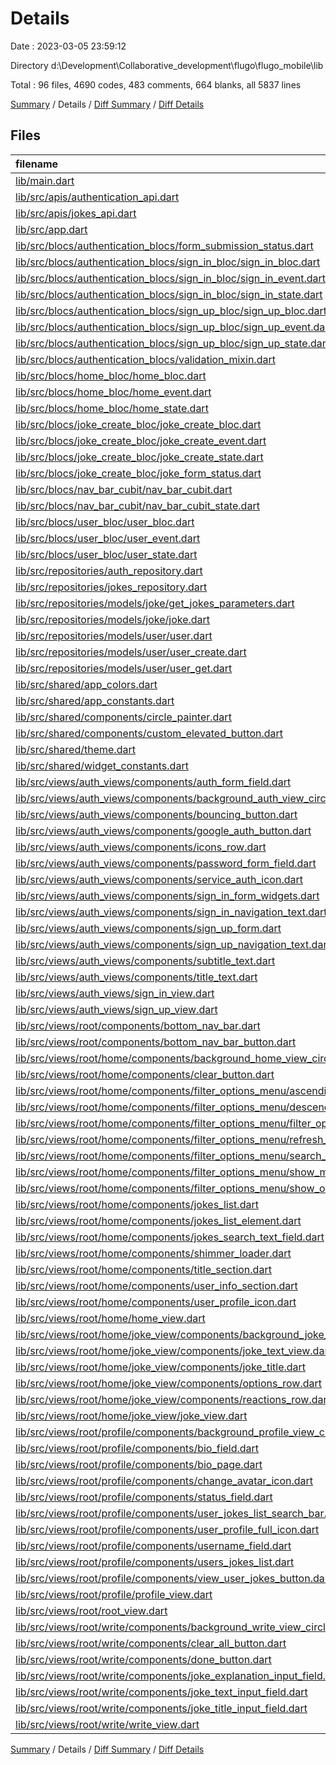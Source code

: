 # Details

Date : 2023-03-05 23:59:12

Directory d:\\Development\\Collaborative_development\\flugo\\flugo_mobile\\lib

Total : 96 files,  4690 codes, 483 comments, 664 blanks, all 5837 lines

[Summary](results.md) / Details / [Diff Summary](diff.md) / [Diff Details](diff-details.md)

## Files
| filename | language | code | comment | blank | total |
| :--- | :--- | ---: | ---: | ---: | ---: |
| [lib/main.dart](/lib/main.dart) | Dart | 5 | 0 | 2 | 7 |
| [lib/src/apis/authentication_api.dart](/lib/src/apis/authentication_api.dart) | Dart | 48 | 6 | 15 | 69 |
| [lib/src/apis/jokes_api.dart](/lib/src/apis/jokes_api.dart) | Dart | 30 | 3 | 10 | 43 |
| [lib/src/app.dart](/lib/src/app.dart) | Dart | 55 | 2 | 3 | 60 |
| [lib/src/blocs/authentication_blocs/form_submission_status.dart](/lib/src/blocs/authentication_blocs/form_submission_status.dart) | Dart | 12 | 12 | 6 | 30 |
| [lib/src/blocs/authentication_blocs/sign_in_bloc/sign_in_bloc.dart](/lib/src/blocs/authentication_blocs/sign_in_bloc/sign_in_bloc.dart) | Dart | 57 | 4 | 11 | 72 |
| [lib/src/blocs/authentication_blocs/sign_in_bloc/sign_in_event.dart](/lib/src/blocs/authentication_blocs/sign_in_bloc/sign_in_event.dart) | Dart | 11 | 11 | 7 | 29 |
| [lib/src/blocs/authentication_blocs/sign_in_bloc/sign_in_state.dart](/lib/src/blocs/authentication_blocs/sign_in_bloc/sign_in_state.dart) | Dart | 25 | 11 | 8 | 44 |
| [lib/src/blocs/authentication_blocs/sign_up_bloc/sign_up_bloc.dart](/lib/src/blocs/authentication_blocs/sign_up_bloc/sign_up_bloc.dart) | Dart | 100 | 4 | 16 | 120 |
| [lib/src/blocs/authentication_blocs/sign_up_bloc/sign_up_event.dart](/lib/src/blocs/authentication_blocs/sign_up_bloc/sign_up_event.dart) | Dart | 16 | 18 | 10 | 44 |
| [lib/src/blocs/authentication_blocs/sign_up_bloc/sign_up_state.dart](/lib/src/blocs/authentication_blocs/sign_up_bloc/sign_up_state.dart) | Dart | 34 | 14 | 11 | 59 |
| [lib/src/blocs/authentication_blocs/validation_mixin.dart](/lib/src/blocs/authentication_blocs/validation_mixin.dart) | Dart | 35 | 4 | 9 | 48 |
| [lib/src/blocs/home_bloc/home_bloc.dart](/lib/src/blocs/home_bloc/home_bloc.dart) | Dart | 54 | 3 | 12 | 69 |
| [lib/src/blocs/home_bloc/home_event.dart](/lib/src/blocs/home_bloc/home_event.dart) | Dart | 20 | 15 | 12 | 47 |
| [lib/src/blocs/home_bloc/home_state.dart](/lib/src/blocs/home_bloc/home_state.dart) | Dart | 38 | 14 | 11 | 63 |
| [lib/src/blocs/joke_create_bloc/joke_create_bloc.dart](/lib/src/blocs/joke_create_bloc/joke_create_bloc.dart) | Dart | 46 | 3 | 9 | 58 |
| [lib/src/blocs/joke_create_bloc/joke_create_event.dart](/lib/src/blocs/joke_create_bloc/joke_create_event.dart) | Dart | 19 | 14 | 11 | 44 |
| [lib/src/blocs/joke_create_bloc/joke_create_state.dart](/lib/src/blocs/joke_create_bloc/joke_create_state.dart) | Dart | 26 | 7 | 7 | 40 |
| [lib/src/blocs/joke_create_bloc/joke_form_status.dart](/lib/src/blocs/joke_create_bloc/joke_form_status.dart) | Dart | 7 | 7 | 5 | 19 |
| [lib/src/blocs/nav_bar_cubit/nav_bar_cubit.dart](/lib/src/blocs/nav_bar_cubit/nav_bar_cubit.dart) | Dart | 6 | 3 | 4 | 13 |
| [lib/src/blocs/nav_bar_cubit/nav_bar_cubit_state.dart](/lib/src/blocs/nav_bar_cubit/nav_bar_cubit_state.dart) | Dart | 5 | 3 | 3 | 11 |
| [lib/src/blocs/user_bloc/user_bloc.dart](/lib/src/blocs/user_bloc/user_bloc.dart) | Dart | 59 | 5 | 10 | 74 |
| [lib/src/blocs/user_bloc/user_event.dart](/lib/src/blocs/user_bloc/user_event.dart) | Dart | 19 | 14 | 11 | 44 |
| [lib/src/blocs/user_bloc/user_state.dart](/lib/src/blocs/user_bloc/user_state.dart) | Dart | 8 | 6 | 6 | 20 |
| [lib/src/repositories/auth_repository.dart](/lib/src/repositories/auth_repository.dart) | Dart | 26 | 8 | 11 | 45 |
| [lib/src/repositories/jokes_repository.dart](/lib/src/repositories/jokes_repository.dart) | Dart | 23 | 3 | 6 | 32 |
| [lib/src/repositories/models/joke/get_jokes_parameters.dart](/lib/src/repositories/models/joke/get_jokes_parameters.dart) | Dart | 12 | 12 | 5 | 29 |
| [lib/src/repositories/models/joke/joke.dart](/lib/src/repositories/models/joke/joke.dart) | Dart | 27 | 8 | 7 | 42 |
| [lib/src/repositories/models/user/user.dart](/lib/src/repositories/models/user/user.dart) | Dart | 59 | 14 | 14 | 87 |
| [lib/src/repositories/models/user/user_create.dart](/lib/src/repositories/models/user/user_create.dart) | Dart | 17 | 8 | 5 | 30 |
| [lib/src/repositories/models/user/user_get.dart](/lib/src/repositories/models/user/user_get.dart) | Dart | 14 | 6 | 4 | 24 |
| [lib/src/shared/app_colors.dart](/lib/src/shared/app_colors.dart) | Dart | 11 | 9 | 9 | 29 |
| [lib/src/shared/app_constants.dart](/lib/src/shared/app_constants.dart) | Dart | 3 | 3 | 1 | 7 |
| [lib/src/shared/components/circle_painter.dart](/lib/src/shared/components/circle_painter.dart) | Dart | 32 | 8 | 12 | 52 |
| [lib/src/shared/components/custom_elevated_button.dart](/lib/src/shared/components/custom_elevated_button.dart) | Dart | 34 | 6 | 7 | 47 |
| [lib/src/shared/theme.dart](/lib/src/shared/theme.dart) | Dart | 66 | 1 | 5 | 72 |
| [lib/src/shared/widget_constants.dart](/lib/src/shared/widget_constants.dart) | Dart | 17 | 18 | 15 | 50 |
| [lib/src/views/auth_views/components/auth_form_field.dart](/lib/src/views/auth_views/components/auth_form_field.dart) | Dart | 68 | 6 | 8 | 82 |
| [lib/src/views/auth_views/components/background_auth_view_circles.dart](/lib/src/views/auth_views/components/background_auth_view_circles.dart) | Dart | 73 | 4 | 10 | 87 |
| [lib/src/views/auth_views/components/bouncing_button.dart](/lib/src/views/auth_views/components/bouncing_button.dart) | Dart | 48 | 5 | 7 | 60 |
| [lib/src/views/auth_views/components/google_auth_button.dart](/lib/src/views/auth_views/components/google_auth_button.dart) | Dart | 40 | 2 | 3 | 45 |
| [lib/src/views/auth_views/components/icons_row.dart](/lib/src/views/auth_views/components/icons_row.dart) | Dart | 28 | 2 | 4 | 34 |
| [lib/src/views/auth_views/components/password_form_field.dart](/lib/src/views/auth_views/components/password_form_field.dart) | Dart | 81 | 5 | 9 | 95 |
| [lib/src/views/auth_views/components/service_auth_icon.dart](/lib/src/views/auth_views/components/service_auth_icon.dart) | Dart | 28 | 3 | 4 | 35 |
| [lib/src/views/auth_views/components/sign_in_form_widgets.dart](/lib/src/views/auth_views/components/sign_in_form_widgets.dart) | Dart | 80 | 10 | 9 | 99 |
| [lib/src/views/auth_views/components/sign_in_navigation_text.dart](/lib/src/views/auth_views/components/sign_in_navigation_text.dart) | Dart | 36 | 2 | 3 | 41 |
| [lib/src/views/auth_views/components/sign_up_form.dart](/lib/src/views/auth_views/components/sign_up_form.dart) | Dart | 103 | 13 | 13 | 129 |
| [lib/src/views/auth_views/components/sign_up_navigation_text.dart](/lib/src/views/auth_views/components/sign_up_navigation_text.dart) | Dart | 36 | 2 | 3 | 41 |
| [lib/src/views/auth_views/components/subtitle_text.dart](/lib/src/views/auth_views/components/subtitle_text.dart) | Dart | 20 | 2 | 3 | 25 |
| [lib/src/views/auth_views/components/title_text.dart](/lib/src/views/auth_views/components/title_text.dart) | Dart | 27 | 2 | 3 | 32 |
| [lib/src/views/auth_views/sign_in_view.dart](/lib/src/views/auth_views/sign_in_view.dart) | Dart | 157 | 6 | 9 | 172 |
| [lib/src/views/auth_views/sign_up_view.dart](/lib/src/views/auth_views/sign_up_view.dart) | Dart | 124 | 2 | 6 | 132 |
| [lib/src/views/root/components/bottom_nav_bar.dart](/lib/src/views/root/components/bottom_nav_bar.dart) | Dart | 52 | 2 | 3 | 57 |
| [lib/src/views/root/components/bottom_nav_bar_button.dart](/lib/src/views/root/components/bottom_nav_bar_button.dart) | Dart | 72 | 5 | 6 | 83 |
| [lib/src/views/root/home/components/background_home_view_circles.dart](/lib/src/views/root/home/components/background_home_view_circles.dart) | Dart | 102 | 5 | 10 | 117 |
| [lib/src/views/root/home/components/clear_button.dart](/lib/src/views/root/home/components/clear_button.dart) | Dart | 41 | 4 | 8 | 53 |
| [lib/src/views/root/home/components/filter_options_menu/ascending_sort_chip.dart](/lib/src/views/root/home/components/filter_options_menu/ascending_sort_chip.dart) | Dart | 54 | 2 | 3 | 59 |
| [lib/src/views/root/home/components/filter_options_menu/descending_sort_chip.dart](/lib/src/views/root/home/components/filter_options_menu/descending_sort_chip.dart) | Dart | 58 | 3 | 4 | 65 |
| [lib/src/views/root/home/components/filter_options_menu/filter_options_menu.dart](/lib/src/views/root/home/components/filter_options_menu/filter_options_menu.dart) | Dart | 87 | 2 | 6 | 95 |
| [lib/src/views/root/home/components/filter_options_menu/refresh_jokes_button.dart](/lib/src/views/root/home/components/filter_options_menu/refresh_jokes_button.dart) | Dart | 63 | 2 | 4 | 69 |
| [lib/src/views/root/home/components/filter_options_menu/search_by_dropdown_button.dart](/lib/src/views/root/home/components/filter_options_menu/search_by_dropdown_button.dart) | Dart | 53 | 4 | 4 | 61 |
| [lib/src/views/root/home/components/filter_options_menu/show_more_button.dart](/lib/src/views/root/home/components/filter_options_menu/show_more_button.dart) | Dart | 66 | 5 | 8 | 79 |
| [lib/src/views/root/home/components/filter_options_menu/show_only_liked_button.dart](/lib/src/views/root/home/components/filter_options_menu/show_only_liked_button.dart) | Dart | 61 | 3 | 5 | 69 |
| [lib/src/views/root/home/components/jokes_list.dart](/lib/src/views/root/home/components/jokes_list.dart) | Dart | 117 | 3 | 14 | 134 |
| [lib/src/views/root/home/components/jokes_list_element.dart](/lib/src/views/root/home/components/jokes_list_element.dart) | Dart | 73 | 3 | 5 | 81 |
| [lib/src/views/root/home/components/jokes_search_text_field.dart](/lib/src/views/root/home/components/jokes_search_text_field.dart) | Dart | 62 | 2 | 7 | 71 |
| [lib/src/views/root/home/components/shimmer_loader.dart](/lib/src/views/root/home/components/shimmer_loader.dart) | Dart | 29 | 2 | 3 | 34 |
| [lib/src/views/root/home/components/title_section.dart](/lib/src/views/root/home/components/title_section.dart) | Dart | 21 | 2 | 3 | 26 |
| [lib/src/views/root/home/components/user_info_section.dart](/lib/src/views/root/home/components/user_info_section.dart) | Dart | 33 | 2 | 3 | 38 |
| [lib/src/views/root/home/components/user_profile_icon.dart](/lib/src/views/root/home/components/user_profile_icon.dart) | Dart | 59 | 2 | 4 | 65 |
| [lib/src/views/root/home/home_view.dart](/lib/src/views/root/home/home_view.dart) | Dart | 57 | 2 | 6 | 65 |
| [lib/src/views/root/home/joke_view/components/background_joke_view_circles.dart](/lib/src/views/root/home/joke_view/components/background_joke_view_circles.dart) | Dart | 94 | 4 | 11 | 109 |
| [lib/src/views/root/home/joke_view/components/joke_text_view.dart](/lib/src/views/root/home/joke_view/components/joke_text_view.dart) | Dart | 29 | 3 | 4 | 36 |
| [lib/src/views/root/home/joke_view/components/joke_title.dart](/lib/src/views/root/home/joke_view/components/joke_title.dart) | Dart | 32 | 3 | 4 | 39 |
| [lib/src/views/root/home/joke_view/components/options_row.dart](/lib/src/views/root/home/joke_view/components/options_row.dart) | Dart | 43 | 2 | 4 | 49 |
| [lib/src/views/root/home/joke_view/components/reactions_row.dart](/lib/src/views/root/home/joke_view/components/reactions_row.dart) | Dart | 24 | 2 | 3 | 29 |
| [lib/src/views/root/home/joke_view/joke_view.dart](/lib/src/views/root/home/joke_view/joke_view.dart) | Dart | 48 | 3 | 5 | 56 |
| [lib/src/views/root/profile/components/background_profile_view_circles.dart](/lib/src/views/root/profile/components/background_profile_view_circles.dart) | Dart | 62 | 4 | 9 | 75 |
| [lib/src/views/root/profile/components/bio_field.dart](/lib/src/views/root/profile/components/bio_field.dart) | Dart | 115 | 3 | 10 | 128 |
| [lib/src/views/root/profile/components/bio_page.dart](/lib/src/views/root/profile/components/bio_page.dart) | Dart | 129 | 3 | 9 | 141 |
| [lib/src/views/root/profile/components/change_avatar_icon.dart](/lib/src/views/root/profile/components/change_avatar_icon.dart) | Dart | 39 | 3 | 4 | 46 |
| [lib/src/views/root/profile/components/status_field.dart](/lib/src/views/root/profile/components/status_field.dart) | Dart | 77 | 3 | 7 | 87 |
| [lib/src/views/root/profile/components/user_jokes_list_search_bar.dart](/lib/src/views/root/profile/components/user_jokes_list_search_bar.dart) | Dart | 65 | 2 | 4 | 71 |
| [lib/src/views/root/profile/components/user_profile_full_icon.dart](/lib/src/views/root/profile/components/user_profile_full_icon.dart) | Dart | 33 | 2 | 3 | 38 |
| [lib/src/views/root/profile/components/username_field.dart](/lib/src/views/root/profile/components/username_field.dart) | Dart | 38 | 2 | 5 | 45 |
| [lib/src/views/root/profile/components/users_jokes_list.dart](/lib/src/views/root/profile/components/users_jokes_list.dart) | Dart | 70 | 2 | 4 | 76 |
| [lib/src/views/root/profile/components/view_user_jokes_button.dart](/lib/src/views/root/profile/components/view_user_jokes_button.dart) | Dart | 23 | 7 | 3 | 33 |
| [lib/src/views/root/profile/profile_view.dart](/lib/src/views/root/profile/profile_view.dart) | Dart | 87 | 5 | 9 | 101 |
| [lib/src/views/root/root_view.dart](/lib/src/views/root/root_view.dart) | Dart | 70 | 2 | 5 | 77 |
| [lib/src/views/root/write/components/background_write_view_circles.dart](/lib/src/views/root/write/components/background_write_view_circles.dart) | Dart | 105 | 4 | 12 | 121 |
| [lib/src/views/root/write/components/clear_all_button.dart](/lib/src/views/root/write/components/clear_all_button.dart) | Dart | 45 | 2 | 7 | 54 |
| [lib/src/views/root/write/components/done_button.dart](/lib/src/views/root/write/components/done_button.dart) | Dart | 34 | 3 | 5 | 42 |
| [lib/src/views/root/write/components/joke_explanation_input_field.dart](/lib/src/views/root/write/components/joke_explanation_input_field.dart) | Dart | 47 | 3 | 5 | 55 |
| [lib/src/views/root/write/components/joke_text_input_field.dart](/lib/src/views/root/write/components/joke_text_input_field.dart) | Dart | 50 | 3 | 7 | 60 |
| [lib/src/views/root/write/components/joke_title_input_field.dart](/lib/src/views/root/write/components/joke_title_input_field.dart) | Dart | 44 | 3 | 5 | 52 |
| [lib/src/views/root/write/write_view.dart](/lib/src/views/root/write/write_view.dart) | Dart | 102 | 2 | 10 | 114 |

[Summary](results.md) / Details / [Diff Summary](diff.md) / [Diff Details](diff-details.md)